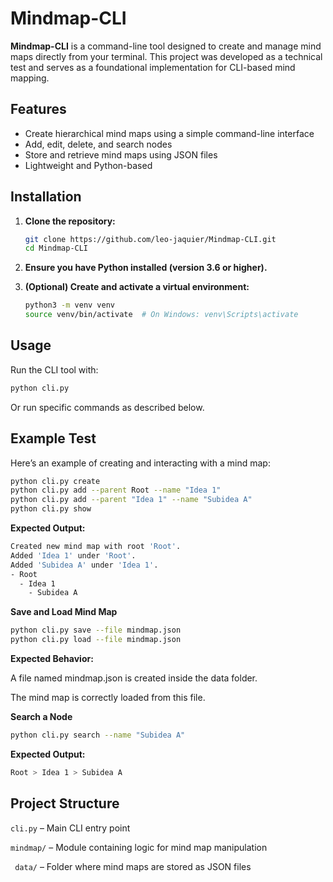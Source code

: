 # Mindmap-CLI

**Mindmap-CLI** is a command-line tool designed to create and manage mind maps directly from your terminal. This project was developed as a technical test and serves as a foundational implementation for CLI-based mind mapping.

## Features

- Create hierarchical mind maps using a simple command-line interface
- Add, edit, delete, and search nodes
- Store and retrieve mind maps using JSON files
- Lightweight and Python-based

## Installation

1. **Clone the repository:**

   ```bash
   git clone https://github.com/leo-jaquier/Mindmap-CLI.git
   cd Mindmap-CLI
   ```
2. **Ensure you have Python installed (version 3.6 or higher).**
3. **(Optional) Create and activate a virtual environment:**
   ```bash
   python3 -m venv venv
   source venv/bin/activate  # On Windows: venv\Scripts\activate
   ```
## Usage
  Run the CLI tool with:
  ```bash
  python cli.py
  ```
  Or run specific commands as described below.
## Example Test
Here’s an example of creating and interacting with a mind map:
```bash
python cli.py create
python cli.py add --parent Root --name "Idea 1"
python cli.py add --parent "Idea 1" --name "Subidea A"
python cli.py show
```
**Expected Output:**
```bash
Created new mind map with root 'Root'.
Added 'Idea 1' under 'Root'.
Added 'Subidea A' under 'Idea 1'.
- Root
  - Idea 1
    - Subidea A
```
**Save and Load Mind Map**
```bash
python cli.py save --file mindmap.json
python cli.py load --file mindmap.json
```
**Expected Behavior:**

A file named mindmap.json is created inside the data folder.

The mind map is correctly loaded from this file.

**Search a Node**
```bash
python cli.py search --name "Subidea A"
```
**Expected Output:**
```bash
Root > Idea 1 > Subidea A
```
## Project Structure

  <code>cli.py</code>  – Main CLI entry point

  <code>mindmap/</code>  – Module containing logic for mind map manipulation

  <code> data/</code>  – Folder where mind maps are stored as JSON files
